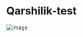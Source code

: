 # Qarshilik-test
![image](https://user-images.githubusercontent.com/88614410/136796453-7dc08ff4-fc4a-41f1-82d6-56fce44bb15d.png)
